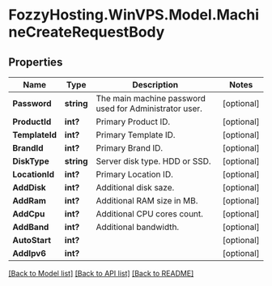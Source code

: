 # FozzyHosting.WinVPS.Model.MachineCreateRequestBody
## Properties

Name | Type | Description | Notes
------------ | ------------- | ------------- | -------------
**Password** | **string** | The main machine password used for Administrator user. | [optional] 
**ProductId** | **int?** | Primary Product ID. | [optional] 
**TemplateId** | **int?** | Primary Template ID. | [optional] 
**BrandId** | **int?** | Primary Brand ID. | [optional] 
**DiskType** | **string** | Server disk type. HDD or SSD. | [optional] 
**LocationId** | **int?** | Primary Location ID. | [optional] 
**AddDisk** | **int?** | Additional disk saze. | [optional] 
**AddRam** | **int?** | Additional RAM size in MB. | [optional] 
**AddCpu** | **int?** | Additional CPU cores count. | [optional] 
**AddBand** | **int?** | Additional bandwidth. | [optional] 
**AutoStart** | **int?** |  | [optional] 
**AddIpv6** | **int?** |  | [optional] 

[[Back to Model list]](../README.md#documentation-for-models) [[Back to API list]](../README.md#documentation-for-api-endpoints) [[Back to README]](../README.md)

